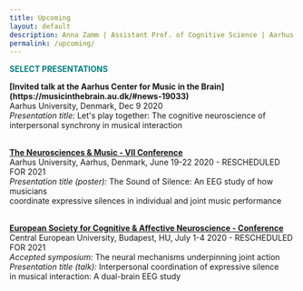 ```yaml
---
title: Upcoming
layout: default
description: Anna Zamm | Assistant Prof. of Cognitive Science | Aarhus University
permalink: /upcoming/
---
```


<p><strong><span style="color: #008080;">SELECT PRESENTATIONS</span></strong></p>
<strong>[Invited talk at the Aarhus Center for Music in the Brain](https://musicinthebrain.au.dk/#news-19033)</strong><br/>
Aarhus University, Denmark, Dec 9 2020 <br />
  <em>Presentation title:</em> Let's play together: The cognitive neuroscience of<br/>interpersonal synchrony in musical interaction <br/><br/>

<strong>[The Neurosciences & Music - VII Conference](https://www.fondazione-mariani.org/en/neuromusic7/)</strong><br/>
Aarhus University, Aarhus, Denmark, June 19-22 2020 - RESCHEDULED FOR 2021 <br />
  <em>Presentation title (poster):</em> The Sound of Silence: An EEG study of how musicians <br/>
  coordinate expressive silences in individual and joint music performance <br/><br/>
  
 <strong>[European Society for Cognitive & Affective Neuroscience - Conference](http://escan2020.eu/)</strong><br/>
Central European University, Budapest, HU, July 1-4 2020 - RESCHEDULED FOR 2021 <br/>
<em>Accepted symposium:</em> The neural mechanisms underpinning joint action<br/>
<em>Presentation title (talk):</em> Interpersonal coordination of expressive silence<br/>
in musical interaction: A dual-brain EEG study <br/>  


